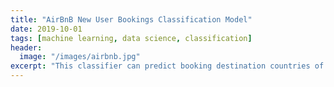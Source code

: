 ```yaml
---
title: "AirBnB New User Bookings Classification Model"
date: 2019-10-01
tags: [machine learning, data science, classification]
header:
  image: "/images/airbnb.jpg"
excerpt: "This classifier can predict booking destination countries of first time AirBnB users."
---
```

